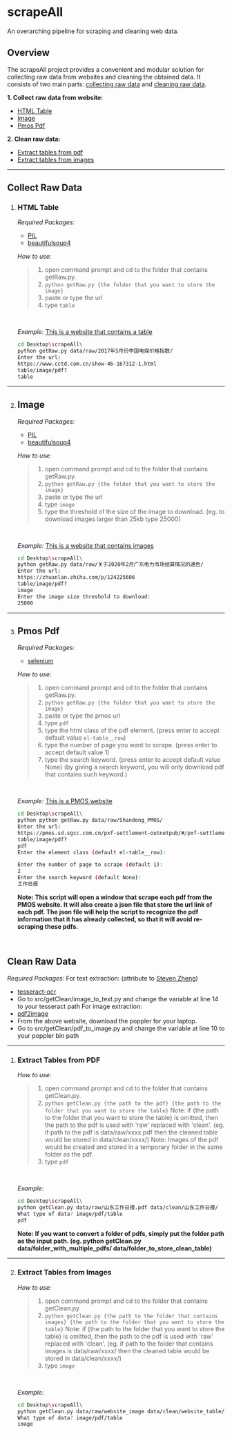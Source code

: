 # scrapeAll
An overarching pipeline for scraping and cleaning web data.

## Overview
The scrapeAll project provides a convenient and modular solution for collecting raw data from websites and cleaning the obtained data. It consists of two main parts: [collecting raw data](#collect-raw-data) and [cleaning raw data](#clean-raw-data).

**1. Collect raw data from website:**
  - [HTML Table](#html-table)
  - [Image](#image)
  - [Pmos Pdf](#pmos-pdf)


**2. Clean raw data:**
  - [Extract tables from pdf](#extract-tables-from-pdf)
  - [Extract tables from images](#extract-tables-from-images)

---

## Collect Raw Data
1. ### HTML Table
    *Required Packages:*
    - [PIL](https://pillow.readthedocs.io/en/stable/)
    - [beautifulsoup4](https://pypi.org/project/beautifulsoup4/)

    *How to use:*
    > 1. open command prompt and cd to the folder that contains getRaw.py.
    > 2. ```python getRaw.py {the folder that you want to store the image}```
    > 3. paste or type the url
    > 4. type ```table```  
    <br />
    
    *Example:*
    [This is a website that contains a table](https://www.cctd.com.cn/show-46-167312-1.html)
    ```bash
    cd Desktop\scrapeAll\
    python getRaw.py data/raw/2017年5月份中国电煤价格指数/
    Enter the url:
    https://www.cctd.com.cn/show-46-167312-1.html
    table/image/pdf?
    table
    ```

---
2. ## Image
    *Required Packages:*
    - [PIL](https://pillow.readthedocs.io/en/stable/)
    - [beautifulsoup4](https://pypi.org/project/beautifulsoup4/)

    *How to use:*
    > 1. open command prompt and cd to the folder that contains getRaw.py.
    > 2. ```python getRaw.py {the folder that you want to store the image}```
    > 3. paste or type the url
    > 4. type ```image```
    > 5. type the threshold of the size of the image to download. (eg. to download images larger than 25kb type 25000)  
    <br />
    
    *Example:*
    [This is a website that contains images](https://zhuanlan.zhihu.com/p/124225606)
    ```bash
    cd Desktop\scrapeAll\
    python getRaw.py data/raw/关于2020年2月广东电力市场结算情况的通告/
    Enter the url:
    https://zhuanlan.zhihu.com/p/124225606
    table/image/pdf?
    image
    Enter the image size threshold to download:
    25000
    ```
---
3. ## Pmos Pdf
    *Required Packages:*
    - [selenium](https://pypi.org/project/selenium/)

    *How to use:*
    > 1. open command prompt and cd to the folder that contains getRaw.py.
    > 2. ```python getRaw.py {the folder that you want to store the image}```
    > 3. paste or type the pmos url
    > 4. type ```pdf```
    > 5. type the html class of the pdf element. (press enter to accept default value ```el-table__row```)
    > 6. type the number of page you want to scrape. (press enter to accept default value 1)
    > 7. type the search keyword. (press enter to accept default value None) (by giving a search keyword, you will only download pdf that contains such keyword.)
    <br />

    *Example:*
    [This is a PMOS website](https://pmos.sd.sgcc.com.cn/pxf-settlement-outnetpub/#/pxf-settlement-outnetpub/columnHomeLeftMenuNew)
    ```bash
    cd Desktop\scrapeAll\
    python python getRaw.py data/raw/Shandong_PMOS/
    Enter the url:
    https://pmos.sd.sgcc.com.cn/pxf-settlement-outnetpub/#/pxf-settlement-outnetpub/columnHomeLeftMenuNew
    table/image/pdf?
    pdf
    Enter the element class (default el-table__row):
    
    Enter the number of page to scrape (default 1):
    2
    Enter the search keyword (default None):
    工作日报
    ```
    **Note: This script will open a window that scrape each pdf from the PMOS website. It will also create a json file that store the url link of each pdf. The json file will help the script to recognize the pdf information that it has already collected, so that it will avoid re-scraping these pdfs.**
<br />


## Clean Raw Data
*Required Packages:*
For text extraction: (attribute to [Steven Zheng](https://github.com/stevenzheng33/pdf_chinese_text_extraction))
- [tesseract-ocr](https://pypi.org/project/pytesseract/)
- Go to src/getClean/image_to_text.py and change the variable at line 14 to your tesseract path
For image extraction:
- [pdf2image](https://pypi.org/project/pdf2image/)
- From the above website, download the poppler for your laptop.
- Go to src/getClean/pdf_to_image.py and change the variable at line 10 to your poppler bin path
---
1. ### Extract Tables from PDF
    *How to use:*
    > 1. open command prompt and cd to the folder that contains getClean.py.
    > 2. ```python getClean.py {the path to the pdf} {the path to the folder that you want to store the table}```
    > Note: if {the path to the folder that you want to store the table} is omitted, then the path to the pdf is used with 'raw' replaced with 'clean'. (eg. if path to the pdf is data/raw/xxxx.pdf then       the cleaned table would be stored in data/clean/xxxx/)
    > Note: Images of the pdf would be created and stored in a temporary folder in the same folder as the pdf.
    > 3. type ```pdf```
    <br />

    *Example:*
    ```bash
    cd Desktop\scrapeAll\
    python getClean.py data/raw/山东工作日报.pdf data/clean/山东工作日报/
    What type of data? image/pdf/table
    pdf
    ```
    **Note: If you want to convert a folder of pdfs, simply put the folder path as the input path. (eg. python getClean.py data/folder_with_multiple_pdfs/ data/folder_to_store_clean_table)**
---

2. ### Extract Tables from Images
    *How to use:*
    > 1. open command prompt and cd to the folder that contains getClean.py.
    > 2. ```python getClean.py {the path to the folder that contains images} {the path to the folder that you want to store the table}```
    > Note: if {the path to the folder that you want to store the table} is omitted, then the path to the pdf is used with 'raw' replaced with 'clean'. (eg. if path to the folder that contains images is      data/raw/xxxx/ then the cleaned table would be stored in data/clean/xxxx/)
    > 3. type ```image```
    <br />

    *Example:*
    ```bash
    cd Desktop\scrapeAll\
    python getClean.py data/raw/website_image data/clean/website_table/
    What type of data? image/pdf/table
    image
    ```

